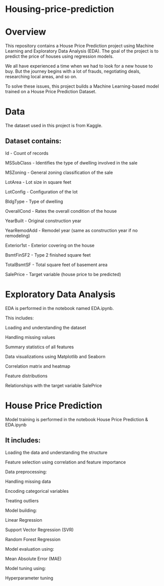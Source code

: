 # Housing-price-prediction
# Overview
This repository contains a House Price Prediction project using Machine Learning and Exploratory Data Analysis (EDA).
The goal of the project is to predict the price of houses using regression models.

We all have experienced a time when we had to look for a new house to buy. But the journey begins with a lot of frauds, negotiating deals, researching local areas, and so on.

To solve these issues, this project builds a Machine Learning-based model trained on a House Price Prediction Dataset.

# Data
The dataset used in this project is from Kaggle.

## Dataset contains:
Id - Count of records

MSSubClass - Identifies the type of dwelling involved in the sale

MSZoning - General zoning classification of the sale

LotArea - Lot size in square feet

LotConfig - Configuration of the lot

BldgType - Type of dwelling

OverallCond - Rates the overall condition of the house

YearBuilt - Original construction year

YearRemodAdd - Remodel year (same as construction year if no remodeling)

Exterior1st - Exterior covering on the house

BsmtFinSF2 - Type 2 finished square feet

TotalBsmtSF - Total square feet of basement area

SalePrice - Target variable (house price to be predicted)

# Exploratory Data Analysis
EDA is performed in the notebook named EDA.ipynb.

This includes:

Loading and understanding the dataset

Handling missing values

Summary statistics of all features

Data visualizations using Matplotlib and Seaborn

Correlation matrix and heatmap

Feature distributions

Relationships with the target variable SalePrice

# House Price Prediction
Model training is performed in the notebook House Price Prediction & EDA.ipynb

## It includes:
Loading the data and understanding the structure

Feature selection using correlation and feature importance

Data preprocessing:

Handling missing data

Encoding categorical variables

Treating outliers

Model building:

Linear Regression

Support Vector Regression (SVR)

Random Forest Regression

Model evaluation using:

Mean Absolute Error (MAE)

Model tuning using:

Hyperparameter tuning

